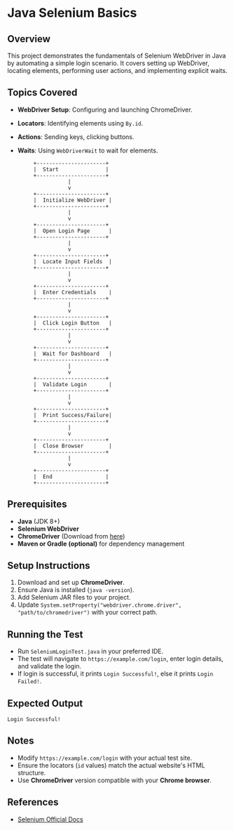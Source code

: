# Java Selenium Basics

## Overview
This project demonstrates the fundamentals of Selenium WebDriver in Java by automating a simple login scenario. It covers setting up WebDriver, locating elements, performing user actions, and implementing explicit waits.

## Topics Covered
- **WebDriver Setup**: Configuring and launching ChromeDriver.
- **Locators**: Identifying elements using `By.id`.
- **Actions**: Sending keys, clicking buttons.
- **Waits**: Using `WebDriverWait` to wait for elements.

           +----------------------+
           |  Start               |
           +----------------------+
                      |
                      v
           +----------------------+
           |  Initialize WebDriver |
           +----------------------+
                      |
                      v
           +----------------------+
           |  Open Login Page      |
           +----------------------+
                      |
                      v
           +----------------------+
           |  Locate Input Fields  |
           +----------------------+
                      |
                      v
           +----------------------+
           |  Enter Credentials    |
           +----------------------+
                      |
                      v
           +----------------------+
           |  Click Login Button   |
           +----------------------+
                      |
                      v
           +----------------------+
           |  Wait for Dashboard   |
           +----------------------+
                      |
                      v
           +----------------------+
           |  Validate Login       |
           +----------------------+
                      |
                      v
           +----------------------+
           |  Print Success/Failure|
           +----------------------+
                      |
                      v
           +----------------------+
           |  Close Browser        |
           +----------------------+
                      |
                      v
           +----------------------+
           |  End                 |
           +----------------------+


## Prerequisites
- **Java** (JDK 8+)
- **Selenium WebDriver**
- **ChromeDriver** (Download from [here](https://sites.google.com/chromium.org/driver/))
- **Maven or Gradle (optional)** for dependency management

## Setup Instructions
1. Download and set up **ChromeDriver**.
2. Ensure Java is installed (`java -version`).
3. Add Selenium JAR files to your project.
4. Update `System.setProperty("webdriver.chrome.driver", "path/to/chromedriver")` with your correct path.

## Running the Test
- Run `SeleniumLoginTest.java` in your preferred IDE.
- The test will navigate to `https://example.com/login`, enter login details, and validate the login.
- If login is successful, it prints `Login Successful!`, else it prints `Login Failed!`.

## Expected Output
```
Login Successful!
```

## Notes
- Modify `https://example.com/login` with your actual test site.
- Ensure the locators (`id` values) match the actual website's HTML structure.
- Use **ChromeDriver** version compatible with your **Chrome browser**.

## References
- [Selenium Official Docs](https://www.selenium.dev/documentation/webdriver/)


